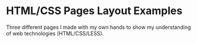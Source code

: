 # HTML/CSS Pages Layout Examples
Three different pages I made with my own hands to show my understanding of web technologies (HTML/CSS/LESS).

